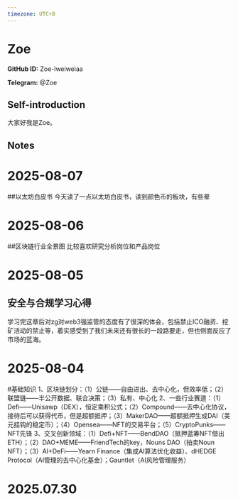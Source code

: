```yaml
---
timezone: UTC+8
---
```


# Zoe

**GitHub ID:** Zoe-lweiweiaa

**Telegram:** @Zoe

## Self-introduction

大家好我是Zoe。

## Notes

<!-- Content_START -->
# 2025-08-07

##以太坊白皮书
今天读了一点以太坊白皮书，读到颜色币的板块，有些晕

# 2025-08-06

##区块链行业全景图
比较喜欢研究分析岗位和产品岗位

# 2025-08-05

## 安全与合规学习心得
学习完这章后对zg对web3强监管的态度有了很深的体会，包括禁止ICO融资、挖矿活动的禁止等，着实感受到了我们未来还有很长的一段路要走，但也侧面反应了市场的蓝海。

# 2025-08-04

#基础知识
1、区块链划分：（1）公链——自由进出、去中心化，但效率低；（2）联盟链——半公开数据、联合决策；（3）私有、中心化
2、一些行业赛道：（1）Defi——Unisawp（DEX），恒定乘积公式；（2）Compound——去中心化协议，接待后可以获得代币，但是超额抵押；（3）MakerDAO——超额抵押生成DAI（美元挂钩的稳定币）；（4）Opensea——NFT的交易平台；（5）CryptoPunks——NFT先锋
3、交叉创新领域：（1）Defi+NFT——BendDAO（抵押蓝筹NFT借出ETH）；（2）DAO+MEME——FriendTech的key，Nouns DAO（拍卖Noun NFT）；（3）AI+DeFi——Yearn Finance（集成AI算法优化收益）、dHEDGE Protocol（AI管理的去中心化基金）；Gauntlet（AI风险管理服务）


# 2025.07.30


<!-- Content_END -->
